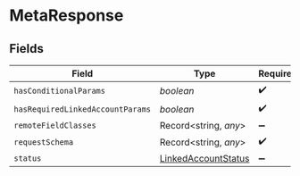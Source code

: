 # MetaResponse


## Fields

| Field                                                             | Type                                                              | Required                                                          | Description                                                       |
| ----------------------------------------------------------------- | ----------------------------------------------------------------- | ----------------------------------------------------------------- | ----------------------------------------------------------------- |
| `hasConditionalParams`                                            | *boolean*                                                         | :heavy_check_mark:                                                | N/A                                                               |
| `hasRequiredLinkedAccountParams`                                  | *boolean*                                                         | :heavy_check_mark:                                                | N/A                                                               |
| `remoteFieldClasses`                                              | Record<string, *any*>                                             | :heavy_minus_sign:                                                | N/A                                                               |
| `requestSchema`                                                   | Record<string, *any*>                                             | :heavy_check_mark:                                                | N/A                                                               |
| `status`                                                          | [LinkedAccountStatus](../../models/shared/linkedaccountstatus.md) | :heavy_minus_sign:                                                | N/A                                                               |